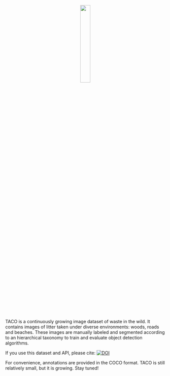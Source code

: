 <p align="center">
<img src="https://raw.githubusercontent.com/wiki/pedropro/TACO/images/logonav.png" width="25%"/>
</p>

TACO is a continuously growing image dataset of waste in the wild. It contains images of litter taken under
diverse environments: woods, roads and beaches. These images are manually labeled and segmented
according to an hierarchical taxonomy to train and evaluate object detection algorithms.

If you use this dataset and API, please cite:
[![DOI](https://zenodo.org/badge/DOI/10.5281/zenodo.3242434.svg)](https://doi.org/10.5281/zenodo.3242434)

For convenience, annotations are provided in the COCO format.
TACO is still relatively small, but it is growing. Stay tuned!

